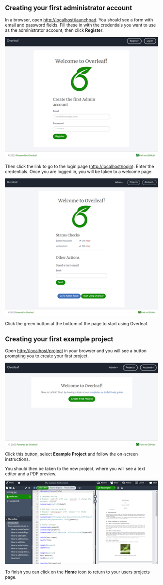 ## Creating your first administrator account ##

In a browser, open [http://localhost/launchpad](http://localhost/launchpad). You should see a form with email and password fields. Fill these in with the credentials you want to use as the administrator account, then click **Register**.

![Launchpad screen with username and password fields and a 'Register' button.](../assets/launchpad.png "Overleaf launchpad page")

Then click the link to go to the login page ([http://localhost/login](http://localhost/login)). Enter the credentials. Once you are logged in, you will be taken to a welcome page.

![Welcome screen with sections for 'Status Checks' and 'Other Actions'. There is a button that goes to the "Admin Panel" and a button to "Start Using Overleaf".](../assets/welcome-page.png "Overleaf welcome page")

Click the green button at the bottom of the page to start using Overleaf.

## Creating your first example project ##

Open [http://localhost/project](http://localhost/project) in your browser and you will see a button prompting you to create your first project. 

![Welcome screen with links to templates and LaTex help. There's also button to "Create First Project"](../assets/create-first-project.png "Welcome to Overleaf!")

Click this button, select **Example Project** and follow the on-screen instructions.

You should then be taken to the new project, where you will see a text editor and a PDF preview.

![Welcome screen with links to templates and LaTex help. There's also button to "Create First Project"](../assets/editor.png "Welcome to Overleaf!")

To finish you can click on the **Home** icon to return to your users projects page.

